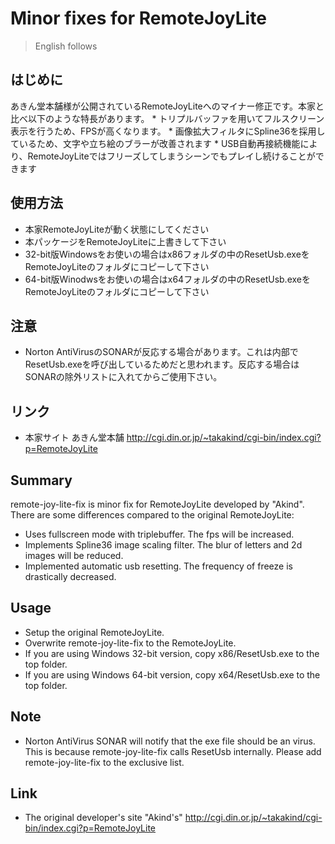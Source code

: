 # Minor fixes for RemoteJoyLite

> English follows

## はじめに

あきん堂本舗様が公開されているRemoteJoyLiteへのマイナー修正です。本家と比べ以下のような特長があります。 * トリプルバッファを用いてフルスクリーン表示を行うため、FPSが高くなります。 * 画像拡大フィルタにSpline36を採用しているため、文字や立ち絵のブラーが改善されます * USB自動再接続機能により、RemoteJoyLiteではフリーズしてしまうシーンでもプレイし続けることができます


## 使用方法

* 本家RemoteJoyLiteが動く状態にしてください
* 本パッケージをRemoteJoyLiteに上書きして下さい
* 32-bit版Windowsをお使いの場合はx86フォルダの中のResetUsb.exeをRemoteJoyLiteのフォルダにコピーして下さい
* 64-bit版Winodwsをお使いの場合はx64フォルダの中のResetUsb.exeをRemoteJoyLiteのフォルダにコピーして下さい

## 注意

* Norton AntiVirusのSONARが反応する場合があります。これは内部でResetUsb.exeを呼び出しているためだと思われます。反応する場合はSONARの除外リストに入れてからご使用下さい。

## リンク

* 本家サイト あきん堂本舗 http://cgi.din.or.jp/~takakind/cgi-bin/index.cgi?p=RemoteJoyLite

## Summary

remote-joy-lite-fix is minor fix for RemoteJoyLite developed by "Akind". There are some differences compared to the original RemoteJoyLite:

* Uses fullscreen mode with triplebuffer. The fps will be increased.
* Implements Spline36 image scaling filter. The blur of letters and 2d images will be reduced.
* Implemented automatic usb resetting. The frequency of freeze is drastically decreased.

## Usage
* Setup the original RemoteJoyLite.
* Overwrite remote-joy-lite-fix to the RemoteJoyLite.
* If you are using Windows 32-bit version, copy x86/ResetUsb.exe to the top folder.
* If you are using Windows 64-bit version, copy x64/ResetUsb.exe to the top folder.

## Note

* Norton AntiVirus SONAR will notify that the exe file should be an virus. This is because remote-joy-lite-fix calls ResetUsb internally. Please add remote-joy-lite-fix to the exclusive list.

## Link

* The original developer's site "Akind's" <http://cgi.din.or.jp/~takakind/cgi-bin/index.cgi?p=RemoteJoyLite>


